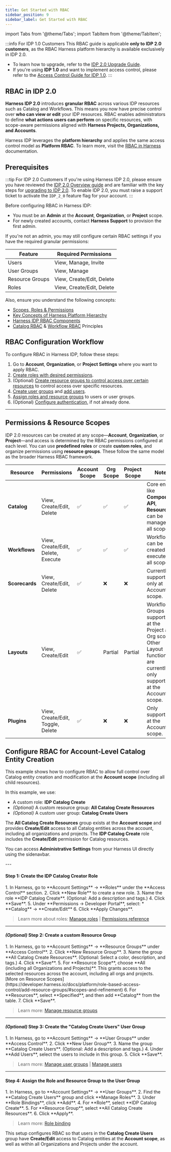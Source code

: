 ```yaml
---
title: Get Started with RBAC
sidebar_position: 9
sidebar_label: Get Started with RBAC
---
```

import Tabs from '@theme/Tabs';
import TabItem from '@theme/TabItem';

:::info For IDP 1.0 Customers
This RBAC guide is applicable **only to IDP 2.0 customers**, as the RBAC Harness platform hierarchy is available exclusively in IDP 2.0.
* To learn how to upgrade, refer to the [IDP 2.0 Upgrade Guide](/docs/internal-developer-portal/idp-2o-overview/migrating-idp-2o.md).
* If you're using **IDP 1.0** and want to implement access control, please refer to the [Access Control Guide for IDP 1.0](#permissions--resource-scopes).
:::

## RBAC in IDP 2.0

**Harness IDP 2.0** introduces **granular RBAC** across various IDP resources such as Catalog and Workflows. This means you now have precise control over **who can view or edit** your IDP resources. RBAC enables administrators to define **what actions users can perform** on specific resources, with scope-aware permissions aligned with **Harness Projects, Organizations, and Accounts**.

Harness IDP leverages the **platform hierarchy** and applies the same access control model as **Platform RBAC**. To learn more, visit the [RBAC in Harness](https://developer.harness.io/docs/platform/role-based-access-control/rbac-in-harness/) documentation.

## Prerequisites

:::tip For IDP 2.0 Customers
If you're using Harness IDP 2.0, please ensure you have reviewed the [IDP 2.0 Overview guide](/docs/internal-developer-portal/idp-2o-overview/2-0-overview-and-upgrade-path.md) and are familiar with the key steps for [upgrading to IDP 2.0](/docs/internal-developer-portal/idp-2o-overview/migrating-idp-2o.md). To enable IDP 2.0, you must raise a support ticket to activate the `IDP_2_0` feature flag for your account.
:::

Before configuring RBAC in Harness IDP:

* You must be an **Admin** at the **Account**, **Organization**, or **Project** scope.
* For newly created accounts, contact **Harness Support** to provision the first admin.

If you're not an admin, you may still configure certain RBAC settings if you have the required granular permissions:

| **Feature**        | **Required Permissions**      |
| --------------- | ------------------------- |
| Users           | View, Manage, Invite      |
| User Groups     | View, Manage              |
| Resource Groups | View, Create/Edit, Delete |
| Roles           | View, Create/Edit, Delete |

Also, ensure you understand the following concepts:

* [Scopes, Roles & Permissions](/docs/internal-developer-portal/rbac/scopes.md)
* [Key Concepts of Harness Platform Hierarchy](/docs/platform/role-based-access-control/rbac-in-harness.md)
* [Harness IDP RBAC Components](/docs/internal-developer-portal/rbac/scopes.md#rbac-components)
* [Catalog RBAC](/docs/internal-developer-portal/rbac/catalog-rbac.md) & [Workflow RBAC](/docs/internal-developer-portal/rbac/workflow-rbac.md) Principles

## RBAC Configuration Workflow

To configure RBAC in Harness IDP, follow these steps:

1. Go to **Account**, **Organization**, or **Project Settings** where you want to apply RBAC.
2. [Create roles with desired permissions](https://developer.harness.io/docs/platform/role-based-access-control/add-manage-roles).
3. (Optional) [Create resource groups to control access over certain resources](https://developer.harness.io/docs/platform/role-based-access-control/add-resource-groups) to control access over specific resources.
4. [Create user groups](https://developer.harness.io/docs/platform/role-based-access-control/add-user-groups) and [add users](https://developer.harness.io/docs/platform/role-based-access-control/add-users).
5. [Assign roles and resource groups](https://developer.harness.io/docs/platform/role-based-access-control/rbac-in-harness#role-binding) to users or user groups.
6. (Optional) [Configure authentication](https://developer.harness.io/docs/platform/authentication/authentication-overview), if not already done.

---

## Permissions & Resource Scopes

IDP 2.0 resources can be created at any scope—**Account**, **Organization**, or **Project**—and access is determined by the RBAC permissions configured at each level. You can use **predefined roles** or create **custom roles**, and organize permissions using **resource groups**. These follow the same model as the broader Harness RBAC framework.

| **Resource**   | **Permissions**                    | **Account Scope** | **Org Scope** | **Project Scope** | **Notes**                                                                             |
| -------------- | ---------------------------------- | ----------------- | ------------- | ----------------- | ------------------------------------------------------------------------------------- |
| **Catalog**    | View, Create/Edit, Delete          | ✅                 | ✅             | ✅                 | Core entities like **Component**, **API**, **Resource** can be managed at all scopes. |
| **Workflows**  | View, Create/Edit, Delete, Execute | ✅                 | ✅             | ✅                 | Workflows can be created and executed at all scopes.                                  |
| **Scorecards** | View, Create/Edit, Delete          | ✅                 | ❌             | ❌                 | Currently supported only at Account scope.                                            |
| **Layouts**    | View, Create/Edit                  | ✅                 | Partial             | Partial                 | Workflow Groups are supported at the Project and Org scopes. Other Layout functions are currently only supported at the Account scope.                                            |
| **Plugins**    | View, Create/Edit, Toggle, Delete  | ✅                 | ❌             | ❌                 | Only supported at the Account scope.                                                  |

## Configure RBAC for Account-Level Catalog Entity Creation

This example shows how to configure RBAC to allow full control over Catalog entity creation and modification at the **Account scope** (including all child resources).

In this example, we use:

* A custom role: **IDP Catalog Create**
* *(Optional)* A custom resource group: **All Catalog Create Resources**
* *(Optional)* A custom user group: **Catalog Create Users**

The **All Catalog Create Resources** group exists at the **Account scope** and provides **Create/Edit** access to all Catalog entities across the account, including all organizations and projects. The **IDP Catalog Create** role includes the **Create/Edit** permission for Catalog resources.

You can access **Administrative Settings** from your Harness UI directly using the sidenavbar. 

<DocVideo src="https://app.tango.us/app/embed/1dcbc9e9-70f4-49e7-bbec-6a2c94c97ae7" title="Access Admin Settings" />
---

#### Step 1: Create the IDP Catalog Creator Role
<Tabs>
<TabItem value="Interactive guide">
<DocVideo src="https://app.tango.us/app/embed/d3160dfc-3011-462f-a877-da804d730609" title="Create the IDP Catalog Create Role" />
</TabItem>
<TabItem value="Step-by-step">
1. In Harness, go to **Account Settings** → **Roles** under the **Access Control** section.
2. Click **New Role** to create a new role.
3. Name the role **IDP Catalog Create**. (Optional: Add a description and tags.)
4. Click **Save**.
5. Under **Permissions → Developer Portal**, select:
   * **Catalog** → **Create/Edit**
6. Click **Apply Changes**.
</TabItem>
</Tabs>

> Learn more about roles: [Manage roles](https://developer.harness.io/docs/platform/role-based-access-control/add-manage-roles) | [Permissions reference](https://developer.harness.io/docs/platform/role-based-access-control/permissions-reference/)

---

#### *(Optional)* Step 2: Create a custom Resource Group
<Tabs>
<TabItem value="Interactive guide">
<DocVideo src="https://app.tango.us/app/embed/e6962da9-989b-4885-b697-63c265b74d1d" title="Create the IDP Catalog Create Role" />
</TabItem>
<TabItem value="Step-by-step">
1. In Harness, go to **Account Settings** → **Resource Groups** under **Access Control**.
2. Click **New Resource Group**.
3. Name the group **All Catalog Create Resources**. (Optional: Select a color, description, and tags.)
4. Click **Save**.
5. For **Resource Scope**, choose **All (including all Organizations and Projects)**.
   This grants access to the selected resources across the account, including all orgs and projects.
   [More on Resource Scopes](https://developer.harness.io/docs/platform/role-based-access-control/add-resource-groups/#scopes-and-refinement)
6. For **Resources**, select **Specified**, and then add **Catalog** from the table.
7. Click **Save**.
</TabItem>
</Tabs>

> Learn more: [Manage resource groups](https://developer.harness.io/docs/platform/role-based-access-control/add-resource-groups)

---

#### *(Optional)* Step 3: Create the "Catalog Create Users" User Group

<Tabs>
<TabItem value="Interactive guide">
<DocVideo src="https://app.tango.us/app/embed/42821be8-f647-4e2e-8cd1-c057051a3e15" title="Create the IDP Catalog Create Role" />
</TabItem>
<TabItem value="Step-by-step">
1. In Harness, go to **Account Settings** → **User Groups** under **Access Control**.
2. Click **New User Group**.
3. Name the group **Catalog Create Users**. (Optional: Add a description and tags.)
4. Under **Add Users**, select the users to include in this group.
5. Click **Save**.
</TabItem>
</Tabs>

> Learn more: [Manage user groups](https://developer.harness.io/docs/platform/role-based-access-control/add-user-groups) | [Manage users](https://developer.harness.io/docs/platform/role-based-access-control/add-users)

---

#### Step 4: Assign the Role and Resource Group to the User Group
<Tabs>
<TabItem value="Interactive guide">
<DocVideo src="https://app.tango.us/app/embed/cc01bb71-292b-4448-b1b7-9b04bc8a7f9a" title="Create the IDP Catalog Create Role" />
</TabItem>
<TabItem value="Step-by-step">
1. In Harness, go to **Account Settings** → **User Groups**.
2. Find the **Catalog Create Users** group and click **Manage Roles**.
3. Under **Role Bindings**, click **Add**.
4. For **Role**, select **IDP Catalog Create**.
5. For **Resource Group**, select **All Catalog Create Resources**.
6. Click **Apply**.
</TabItem>
</Tabs>

> Learn more: [Role binding](https://developer.harness.io/docs/platform/role-based-access-control/rbac-in-harness/#role-binding)

This setup configures RBAC so that users in the **Catalog Create Users** group have **Create/Edit** access to Catalog entities at the **Account scope**, as well as within all Organizations and Projects under the account.